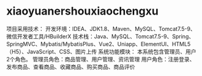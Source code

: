 # xiaoyuanershouxiaochengxu
项目采用技术： 开发环境：IDEA、JDK1.8、Maven、MySQL、Tomcat7.5-9、微信开发者工具/HBuilderX 技术栈：Java、MySQL、Tomcat7.5-9、Spring、SpringMVC、Mybatis/MybatisPlus、Vue2、Uniapp、ElementUI、HTML5（H5）、JavaScript、CSS、图片上传  系统功能模块： 本系统包含管理员、用户2个角色。 管理员角色：商品管理、用户管理、资讯管理 用户角色：注册登录、发布商品、查看商品、收藏商品、购买商品、商品评价
